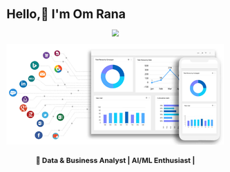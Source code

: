 # Hello,👋 I'm Om Rana
<p align="center">
  <img src="https://readme-typing-svg.herokuapp.com?font=Fira+Code&pause=1000&color=F70000&width=435&lines=Welcome+to+my+GitHub+Profile!;I+love+AI+and+Open-Source!">
</p>
<p align="center">
  <img src= File.gif alt="Banner Image">
</p>
<h3 align="center">🚀 Data & Business Analyst | AI/ML Enthusiast | </h3>


